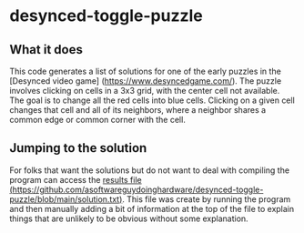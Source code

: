 # desynced-toggle-puzzle
## What it does
This code generates a list of solutions for one of the early puzzles in the
[Desynced video game] (https://www.desyncedgame.com/).
The puzzle involves clicking on cells in a 3x3 grid, with the center cell not available.
The goal is to change all the red cells into blue cells.
Clicking on a given cell changes that cell and all of its neighbors, where
a neighbor shares a common edge or common corner with the cell.
## Jumping to the solution
For folks that want the solutions but do not want to deal with compiling the
program can access the [results file (https://github.com/asoftwareguydoinghardware/desynced-toggle-puzzle/blob/main/solution.txt)](https://github.com/asoftwareguydoinghardware/desynced-toggle-puzzle/blob/main/solution.txt).
This file was create by running the program and then manually adding a bit
of information at the top of the file to explain things that are unlikely
to be obvious without some explanation.


